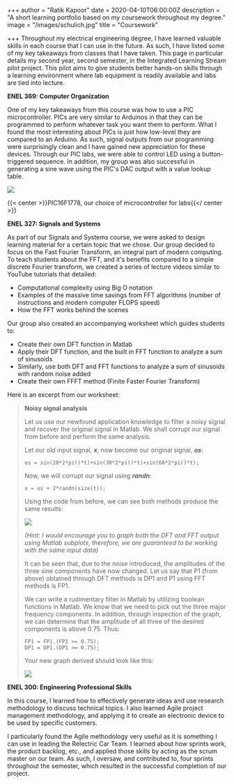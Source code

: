 +++
author = "Ratik Kapoor"
date = 2020-04-10T06:00:00Z
description = "A short learning portfolio based on my coursework throughout my degree."
image = "/images/schulich.jpg"
title = "Coursework"

+++
Throughout my electrical engineering degree, I have learned valuable skills in each course that I can use in the future. As such, I have listed some of my key takeaways from classes that I have taken. This page in particular details my second year, second semester, in the Integrated Learning Stream pilot project. This pilot aims to give students better hands-on skills through a learning environment where lab equipment is readily available and labs are tied into lecture.

**ENEL 369: Computer Organization**

One of my key takeaways from this course was how to use a PIC microcontroller. PICs are very similar to Arduinos in that they can be programmed to perform whatever task you want them to perform. What I found the most interesting about PICs is just how low-level they are compared to an Arduino. As such, signal outputs from our programming were surprisingly clean and I have gained new appreciation for these devices. Through our PIC labs, we were able to control LED using a button-triggered sequence. In addition, my group was also successful in generating a sine wave using the PIC's DAC output with a value lookup table.

![](https://ratik.me/images/picmicrocontroller.jpg)

{{< center >}}PIC16F1778, our choice of microcontroller for labs{{</ center >}}

**ENEL 327: Signals and Systems**

As part of our Signals and Systems course, we were asked to design learning material for a certain topic that we chose. Our group decided to focus on the Fast Fourier Transform, an integral part of modern computing. To teach students about the FFT, and it's benefits compared to a simple discrete Fourier transform, we created a series of lecture videos similar to YouTube tutorials that detailed:

* Computational complexity using Big O notation
* Examples of the massive time savings from FFT algorithms (number of instructions and modern computer FLOPS speed)
* How the FFT works behind the scenes

Our group also created an accompanying worksheet which guides students to:

* Create their own DFT function in Matlab
* Apply their DFT function, and the built in FFT function to analyze a sum of sinusoids
* Similarly, use both DFT and FFT functions to analyze a sum of sinusoids with random noise added
* Create their own FFFT method (Finite Faster Fourier Transform)

Here is an excerpt from our worksheet:

> **Noisy signal analysis**
>
> Let us use our newfound application knowledge to filter a noisy signal and recover the original signal in Matlab. We shall corrupt our signal from before and perform the same analysis.
>
> Let our old input signal, **_x_**, now become our original signal, **_os_**:
>
>     os = sin(20*2*pi()*t)+sin(30*2*pi()*t)+sin(60*2*pi()*t);
>
> Now, we will corrupt our signal using **_randn_**:
>
>     x = os + 2*randn(size(t));
>
> Using the code from before, we can see both methods produce the same results:
>
> ![](https://ratik.me/images/enel327graph1.png)
>
> _(Hint: I would encourage you to graph both the DFT and FFT output using Matlab subplots, therefore, we are guaranteed to be working with the same input data)_
>
> It can be seen that, due to the noise introduced, the amplitudes of the three sine components have now changed. Let us say that P1 (from above) obtained through DFT methods is DP1 and P1 using FFT methods is FP1.
>
> We can write a rudimentary filter in Matlab by utilizing boolean functions in Matlab. We know that we need to pick out the three major frequency components. In addition, through inspection of the graph, we can determine that the amplitude of all three of the desired components is above 0.75. Thus:
>
>     FP1 = FP1.(FP1 >= 0.75);
>     DP1 = DP1.(DP1 >= 0.75);
>
> Your new graph derived should look like this:
>
> ![](https://ratik.me/images/enel327graph2.png)

**ENEL 300: Engineering Professional Skills**

In this course, I learned how to effectively generate ideas and use research methodology to discuss technical topics. I also learned Agile project management methodology, and applying it to create an electronic device to be used by specific customers.

I particularly found the Agile methodology very useful as it is something I can use in leading the Relectric Car Team. I learned about how sprints work, the product backlog, etc., and applied those skills by acting as the scrum master on our team. As such, I oversaw, and contributed to, four sprints throughout the semester, which resulted in the successful completion of our project.